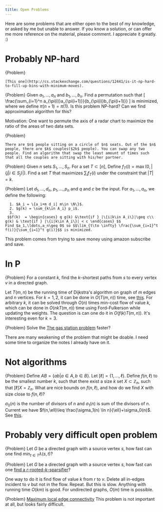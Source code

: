 ```yaml
---
title: Open Problems
---
```


Here are some problems that are either open to the best of my knowledge, or asked by me but unable to answer. If you know a solution, or can offer me more reference on the material, please comment. I appreciate it greatly. :)

# Probably NP-hard

{Problem}

    [This one](http://cs.stackexchange.com/questions/12441/is-it-np-hard-to-fill-up-bins-with-minimum-moves).

{Problem}
    Given $a_1,\ldots,a_n$ and $b_1,\ldots,b_n$. Find a permutation such that
    \[ 
    \frac{\sum_{i=1}^n a_{\pi(i)}a_{\pi(i+1)}}{b_{\pi(i)}b_{\pi(i+1)}}
    \]
    is minimized, where we define $\pi(n+1)=\pi(1)$.
    Is this problem NP-hard? Can we find approximation algorithm for this? 

Motivation: One want to permute the axis of a radar chart to maximize the ratio of the areas of two data sets.

{Problem}

    There are $n$ people sitting on a circle of $n$ seats. Out of the $n$ people, there are $k$ couples($2k$ people). You can swap any two people. Find an algorithm that swap the least amount of times such that all the couples are sitting with his/her partner.


{Problem}
    Given $n$ sets $S_1,\ldots,S_n$. For a set $T\subset [n]$, Define $f_T(i) = \max(0,|\{j| i\in S_j\}|)$. Find a set $T$ that maximizes $\sum_{i} f_T(i)$ under the constraint that $|T|=k$. 

{Problem}
    Let $d_1,\ldots,d_n$, $p_1,\ldots,p_n$ and $q$ and $c$ be the input. 
    For $a_1,\ldots,a_n$, we define the following:

      1. $A_i = \{a_i+m d_i| m\in \N\}$. 
      2. $g(k) = \sum_{k\in A_i} p_i$.
      3. 
     $$f(k)  = \begin{cases} q g(k) &\text{if } |\{i|k\in A_i\}|\geq c\\
    g(k) & \text{if } |\{i|k\in A_i\}| < c \end{cases} $$
    Find $a_1,\ldots,a_n\geq 0$ so $$\lim_{t\to \infty} \frac{\sum_{i=1}^t f(i)}{\sum_{i=1}^t g(i)}$$ is minimized. 

This problem comes from trying to save money using amazon subscribe and save. 

# In P

{Problem}
    For a constant $k$, find the $k$-shortest paths from $s$ to every vertex $v$ in a directed graph. 

Let $T(m,n)$ be the running time of Dijkstra's algorithm on graph of $m$ edges and $n$ vertices. For $k=1,2$, it can be done in $O(T(m,n))$ time, see [this](http://www.eecs.yorku.ca/course_archive/2007-08/F/6590/Notes/surballe_alg.pdf). For arbitrary $k$, it can be solved through $O(n)$ times min-cost flow of value $k$, which can be done in $O(nk T(m,n))$ time using Ford–Fulkerson while updating the weights. The question is can one do it in $O(f(k)T(m,n))$. It's interesting even for $k=3$.

{Problem}
    Solve the [The gas station problem](http://www.cs.umd.edu/projects/gas/) faster? 

There are many weakening of the problem that might be doable. I need some time to organize the notes I already have on it. 

# Not algorithms

{Problem}
    Define $AB = \{ab|a\in A, b\in B\}$. Let $[\ell]=\{1,\ldots,\ell\}$. 
    Define $f(n,\ell)$ to be the smallest number $k$, such that there exist a size $k$ set $X\subset \mathbb{Z}_n$, such that $[\ell]X = \mathbb{Z}_n$. What are nice bounds on $f(n,\ell)$, and how do we find $X$ with size close to $f(n,\ell)$?

$\sigma_0(n)$ is the number of divisors of $n$ and $\sigma_1(n)$ is sum of the divisors of $n$. Current we have $f(n,\ell)\leq \frac{\sigma_1(n) \ln n}{\ell}+\sigma_0(n)$. See [this](https://www.overleaf.com/read/hnqpncgrhpbv).

# Probably very difficult open problem

{Problem}
    Let $G$ be a directed graph with a source vertex $s$, how fast can one find $\min_{t\in T} \lambda(s,t)$? 

{Problem}
    Let $G$ be a directed graph with a source vertex $s$, how fast can one [find a $r$-rooted-$k$-sparsifier](http://cstheory.stackexchange.com/questions/25268/sparse-subgraph-preserving-rooted-edge-connectivity-up-to-k)? 

One way to do it is find flow of value $k$ from $r$ to $v$. Delete all in-edges incident to $v$ but not in the flow. Repeat. But this is slow. Anything with running time $O(km)$ is good. For undirected graphs, $O(m)$ time is possible.

{Problem}
    [Maximum local edge connectivity](http://cstheory.stackexchange.com/questions/25531/maximum-local-edge-connectivity)
This problem is not important at all, but looks fairly difficult. 
